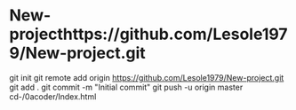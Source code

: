 # New-projecthttps://github.com/Lesole1979/New-project.git

git init
git remote add origin https://github.com/Lesole1979/New-project.git
git add .
git commit -m "Initial commit"
git push -u origin master
cd-/0acoder/Index.html 

